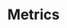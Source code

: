 ---
# This topic lives at
# https://digital.gov/topics/metrics

# Topic Title
title: "Metrics"

# description — keep it short and clear
# summary: ""

# Weight
weight: 1

# For more information on managing topics,
# see https://github.com/GSA/digitalgov.gov/wiki/topics
---